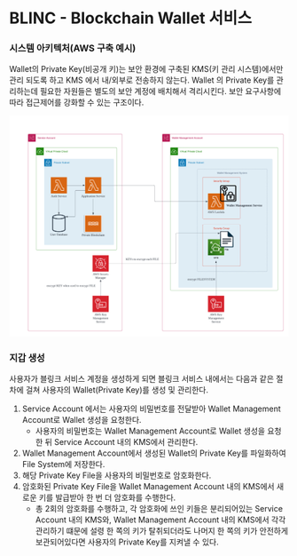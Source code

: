 BLINC - Blockchain Wallet 서비스
======================================

### 시스템 아키텍처(AWS 구축 예시)

Wallet의 Private Key(비공개 키)는 보안 환경에 구축된 KMS(키 관리 시스템)에서만 관리 되도록 하고 KMS 에서 내/외부로 전송하지 않는다. Wallet 의 Private Key를 관리하는데 필요한 자원들은 별도의 보안 계정에 배치해서 격리시킨다. 보안 요구사항에 따라 접근제어를 강화할 수 있는 구조이다.

![reference_architecture](./_static/aws_system_architecture.png)
### 지갑 생성
사용자가 블링크 서비스 계정을 생성하게 되면 블링크 서비스 내에서는 다음과 같은 절차에 걸쳐 사용자의 Wallet(Private Key)를 생성 및 관리한다.

1. Service Account 에서는 사용자의 비밀번호를 전달받아 Wallet Management Account로 Wallet 생성을 요청한다.
    - 사용자의 비밀번호는 Wallet Management Account로 Wallet 생성을 요청한 뒤 Service Account 내의 KMS에서 관리한다.
1. Wallet Management Account에서 생성된 Wallet의 Private Key를 파일화하여 File System에 저장한다.
1. 해당 Private Key File을 사용자의 비밀번호로 암호화한다.
1. 암호화된 Private Key File을 Wallet Management Account 내의 KMS에서 새로운 키를 발급받아 한 번 더 암호화를 수행한다. 
    - 총 2회의 암호화를 수행하고, 각 암호화에 쓰인 키들은 분리되어있는 Service Account 내의 KMS와, Wallet Management Account 내의 KMS에서 각각 관리하기 떄문에 설령 한 쪽의 키가 탈취되더라도 나머지 한 쪽의 키가 안전하게 보관되어있다면 사용자의 Private Key를 지켜낼 수 있다.